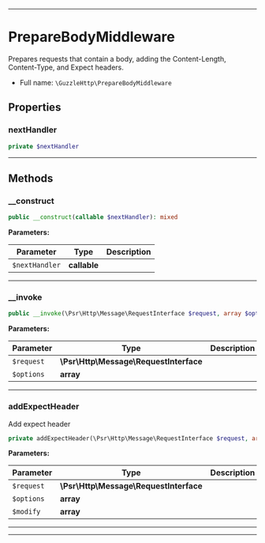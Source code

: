 ***

# PrepareBodyMiddleware

Prepares requests that contain a body, adding the Content-Length,
Content-Type, and Expect headers.



* Full name: `\GuzzleHttp\PrepareBodyMiddleware`



## Properties


### nextHandler



```php
private $nextHandler
```






***

## Methods


### __construct



```php
public __construct(callable $nextHandler): mixed
```








**Parameters:**

| Parameter | Type | Description |
|-----------|------|-------------|
| `$nextHandler` | **callable** |  |




***

### __invoke



```php
public __invoke(\Psr\Http\Message\RequestInterface $request, array $options): \GuzzleHttp\Promise\PromiseInterface
```








**Parameters:**

| Parameter | Type | Description |
|-----------|------|-------------|
| `$request` | **\Psr\Http\Message\RequestInterface** |  |
| `$options` | **array** |  |




***

### addExpectHeader

Add expect header

```php
private addExpectHeader(\Psr\Http\Message\RequestInterface $request, array $options, array& $modify): void
```








**Parameters:**

| Parameter | Type | Description |
|-----------|------|-------------|
| `$request` | **\Psr\Http\Message\RequestInterface** |  |
| `$options` | **array** |  |
| `$modify` | **array** |  |




***


***

